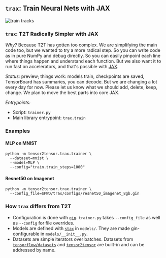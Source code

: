 ## `trax`: Train Neural Nets with JAX

![train tracks](https://images.pexels.com/photos/461772/pexels-photo-461772.jpeg?dl&fit=crop&crop=entropy&w=640&h=426)

### `trax`: T2T Radically Simpler with JAX

*Why?* Because T2T has gotten too complex. We are simplifying the main code too,
but we wanted to try a more radical step. So you can write code as in pure
NumPy and debug directly. So you can easily pinpoint each line where things
happen and understand each function. But we also want it to run fast on
accelerators, and that's possible with [JAX](https://github.com/google/jax).

*Status:* preview; things work: models train, checkpoints are saved, TensorBoard
has summaries, you can decode. But we are changing a lot every day for now.
Please let us know what we should add, delete, keep, change. We plan to move
the best parts into core JAX.

*Entrypoints:*

* Script: `trainer.py`
* Main library entrypoint: `trax.train`

### Examples

#### MLP on MNIST


```
python -m tensor2tensor.trax.trainer \
  --dataset=mnist \
  --model=MLP \
  --config="train.train_steps=1000"
```

#### Resnet50 on Imagenet


```
python -m tensor2tensor.trax.trainer \
  --config_file=$PWD/trax/configs/resnet50_imagenet_8gb.gin
```

### How `trax` differs from T2T

* Configuration is done with [`gin`](https://github.com/google/gin-config).
  `trainer.py` takes `--config_file` as well as `--config` for file overrides.
* Models are defined with [`stax`](https://github.com/google/jax/blob/master/jax/experimental/stax.py) in
  `models/`. They are made gin-configurable in `models/__init__.py`.
* Datasets are simple iterators over batches. Datasets from
  [`tensorflow/datasets`](https://github.com/tensorflow/datasets)
  and [`tensor2tensor`](https://github.com/tensorflow/tensor2tensor)
  are built-in and can be addressed by name.
